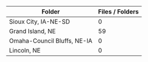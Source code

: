 | Folder                      |   Files / Folders |
|-----------------------------|-------------------|
| Sioux City, IA-NE-SD        |                 0 |
| Grand Island, NE            |                59 |
| Omaha-Council Bluffs, NE-IA |                 0 |
| Lincoln, NE                 |                 0 |